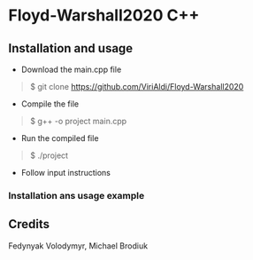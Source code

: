 # Floyd-Warshall2020 С++

## Installation and usage

* Download the main.cpp file
> $ git clone https://github.com/ViriAldi/Floyd-Warshall2020

* Compile the file
> $ g++ -o project main.cpp

* Run the compiled file
> $ ./project

* Follow input instructions

### Installation ans usage example

## Credits

Fedynyak Volodymyr, Michael Brodiuk
